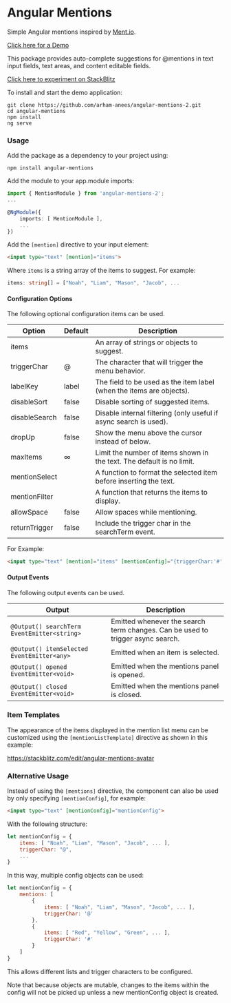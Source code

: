 # Angular Mentions

Simple Angular mentions inspired by [Ment.io](https://github.com/jeff-collins/ment.io).

[Click here for a Demo](http://dmacfarlane.github.io/angular-mentions/)

This package provides auto-complete suggestions for @mentions in text input fields, text areas,
and content editable fields.

[Click here to experiment on StackBlitz](https://stackblitz.com/edit/angular-mentions)

To install and start the demo application:

    git clone https://github.com/arham-anees/angular-mentions-2.git
    cd angular-mentions
    npm install
    ng serve

### Usage

Add the package as a dependency to your project using:

    npm install angular-mentions

Add the module to your app.module imports:

```typescript
import { MentionModule } from 'angular-mentions-2';
...

@NgModule({
    imports: [ MentionModule ],
    ...
})
```

Add the `[mention]` directive to your input element:

```html
<input type="text" [mention]="items">
```

Where `items` is a string array of the items to suggest. For example:

```typescript
items: string[] = ["Noah", "Liam", "Mason", "Jacob", ...
```

#### Configuration Options

The following optional configuration items can be used.

| Option        | Default  | Description |
| ---           | ---      | ---         |
| items         |          | An array of strings or objects to suggest. |
| triggerChar   | @        | The character that will trigger the menu behavior. |
| labelKey      | label    | The field to be used as the item label (when the items are objects). |
| disableSort   | false    | Disable sorting of suggested items. |
| disableSearch | false    | Disable internal filtering (only useful if async search is used). |
| dropUp        | false    | Show the menu above the cursor instead of below. |
| maxItems      | ∞        | Limit the number of items shown in the text. The default is no limit. |
| mentionSelect |          | A function to format the selected item before inserting the text. |
| mentionFilter |          | A function that returns the items to display. |
| allowSpace    | false    | Allow spaces while mentioning. |
| returnTrigger | false    | Include the trigger char in the searchTerm event. |

For Example: 

```html
<input type="text" [mention]="items" [mentionConfig]="{triggerChar:'#',maxItems:10,labelKey:'name'}">
```

#### Output Events

The following output events can be used.

| Output        | Description |
| ---           | ---         |
| `@Output() searchTerm EventEmitter<string>` | Emitted whenever the search term changes. Can be used to trigger async search.
| `@Output() itemSelected EventEmitter<any>` | Emitted when an item is selected.
| `@Output() opened EventEmitter<void>`  | Emitted when the mentions panel is opened.
| `@Output() closed EventEmitter<void>`  | Emitted when the mentions panel is closed.


### Item Templates

The appearance of the items displayed in the mention list menu can be customized using the 
`[mentionListTemplate]` directive as shown in this example:

https://stackblitz.com/edit/angular-mentions-avatar

### Alternative Usage

Instead of using the `[mentions]` directive, the component can also be used by only specifying
`[mentionConfig]`, for example:

```html
<input type="text" [mentionConfig]="mentionConfig">
```

With the following structure:

```javascript
let mentionConfig = {
    items: [ "Noah", "Liam", "Mason", "Jacob", ... ],
    triggerChar: "@",
    ...
}
```

In this way, multiple config objects can be used:

```javascript
let mentionConfig = {
    mentions: [
        {
            items: [ "Noah", "Liam", "Mason", "Jacob", ... ],
            triggerChar: '@'
        },
        {
            items: [ "Red", "Yellow", "Green", ... ],
            triggerChar: '#'
        }
    ]
}
```
This allows different lists and trigger characters to be configured.

Note that because objects are mutable, changes to the items within the config will not be picked up unless a new mentionConfig object is created.
